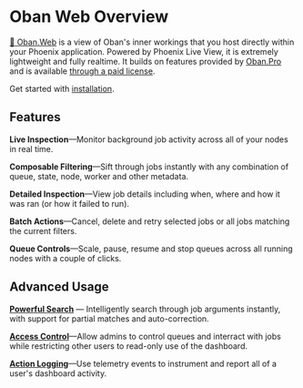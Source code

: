 # Oban Web Overview

[🧭 Oban.Web][gpr] is a view of Oban's inner workings that you host directly
within your Phoenix application. Powered by Phoenix Live View, it is extremely
lightweight and fully realtime. It builds on features provided by
[Oban.Pro][pro] and is available [through a paid license][pri].

Get started with [installation](installation.html).

[gpr]: https://getoban.pro
[pri]: https://getoban.pro/pricing
[pro]: https://getoban.pro/docs/pro

## Features

**Live Inspection**—Monitor background job activity across all of your nodes
in real time.

**Composable Filtering**—Sift through jobs instantly with any combination of
queue, state, node, worker and other metadata.

**Detailed Inspection**—View job details including when, where and how it was
ran (or how it failed to run).

**Batch Actions**—Cancel, delete and retry selected jobs or all jobs matching
the current filters.

**Queue Controls**—Scale, pause, resume and stop queues across all running nodes
with a couple of clicks.

## Advanced Usage

[**Powerful Search**](search.html) — Intelligently search through job arguments
instantly, with support for partial matches and auto-correction.

[**Access Control**](customizing.html)—Allow admins to control queues and
interract with jobs while restricting other users to read-only use of the
dashboard.

[**Action Logging**](telemetry.html)—Use telemetry events to instrument and
report all of a user's dashboard activity.
